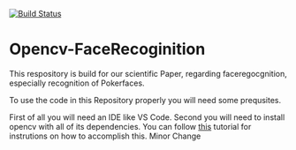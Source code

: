 [![Build Status](https://travis-ci.com/maximilianludwig/Opencv-FaceRecoginition.svg?branch=master)](https://travis-ci.com/maximilianludwig/Opencv-FaceRecoginition)
# Opencv-FaceRecoginition
This respository is build for our scientific Paper, regarding faceregocgnition, especially recognition of Pokerfaces.

To use the code in this Repository properly you will need some prequsites.

First of all you will need an IDE like VS Code.
Second you will need to install opencv with all of its dependencies.
You can follow [this](https://www.pyimagesearch.com/2018/05/28/ubuntu-18-04-how-to-install-opencv/) tutorial for instrutions on how to accomplish this.
Minor Change
